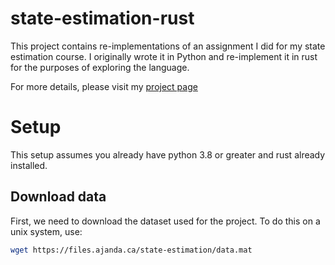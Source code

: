 # state-estimation-rust

This project contains re-implementations of an assignment I did for my state estimation course. I originally wrote it in Python and re-implement it in rust for the purposes of exploring the language. 

For more details, please visit my [project page](http://www.ajanda.ca/projects/rust)

# Setup

This setup assumes you already have python 3.8 or greater and rust already installed.
## Download data

First, we need to download the dataset used for the project. To do this on a unix system, use:

```bash
wget https://files.ajanda.ca/state-estimation/data.mat
```